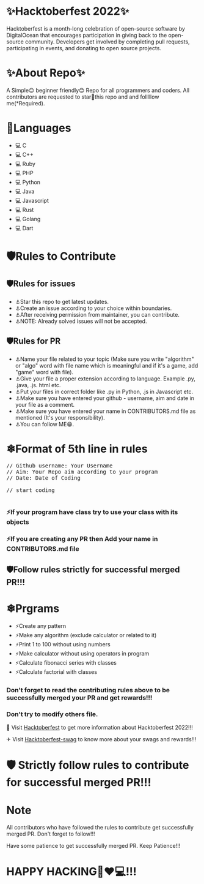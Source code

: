 # ✨Hacktoberfest 2022✨
Hacktoberfest is a month-long celebration of open-source software by DigitalOcean that encourages participation in giving back to the open-source community. Developers get involved by completing pull requests, participating in events, and donating to open source projects.

# ✨About Repo✨
A Simple😉 beginner friendly😊 Repo for all programmers and coders. All contributors are requested to star🌟this repo and and folllllow me(*Required).

# 🌟Languages
- 💻 C
- 💻 C++
- 💻 Ruby
- 💻 PHP
- 💻 Python
- 💻 Java
- 💻 Javascript
- 💻 Rust
- 💻 Golang
- 💻 Dart

# 🛡Rules to Contribute
## 🛡Rules for issues
- ⚓Star this repo to get latest updates.
- ⚓Create an issue according to your choice within boundaries.
- ⚓After receiving permission from maintainer, you can contribute.
- ⚓NOTE: Already solved issues will not be accepted.

## 🛡Rules for PR
- ⚓Name your file related to your topic (Make sure you write "algorithm" or "algo" word with file name which is meaningful and if it's a game, add "game" word with file).
- ⚓Give your file a proper extension according to language. Example .py, .java, .js. html etc.
- ⚓Put your files in correct folder like .py in Python, .js in Javascript etc.
- ⚓Make sure you have entered your github - username, aim and date in your file as a comment.
- ⚓Make sure you have entered your name in CONTRIBUTORS.md file as mentioned (It's your responsibility).
- ⚓You can follow ME😁.

# ❄Format of 5th line in rules
<pre>// Github username: Your Username
// Aim: Your Repo aim according to your program
// Date: Date of Coding

// start coding

</pre>

### ⚡If your program have class try to use your class with its objects

### ⚡If you are creating any PR then Add your name in CONTRIBUTORS.md file 

## 🛡Follow rules strictly for successful merged PR!!!

# ❄Prgrams
- ⚡Create any pattern
- ⚡Make any algorithm (exclude calculator or related to it)
- ⚡Print 1 to 100 without using numbers
- ⚡Make calculator without using operators in program
- ⚡Calculate fibonacci series with classes
- ⚡Calculate factorial with classes

### Don't forget to read the contributing rules above to be successfully merged your PR and get rewards!!!
### Don't try to modify others file.

🏹 Visit <a href="hacktoberfest.com" target="_blank">Hacktoberfest</a> to get more information about Hacktoberfest 2022!!!

✈ Visit <a href="https://hacktoberfest-swag.com" target="_blank">Hacktoberfest-swag</a> to know more about your swags and rewards!!!

# 🛡 Strictly follow rules to contribute for successful merged PR!!!

# Note
All contributors who have followed the rules to contribute get successfully merged PR. Don't forget to follow!!! 

Have some patience to get successfully merged PR. Keep Patience!!!

# HAPPY HACKING🤞❤💻!!!
